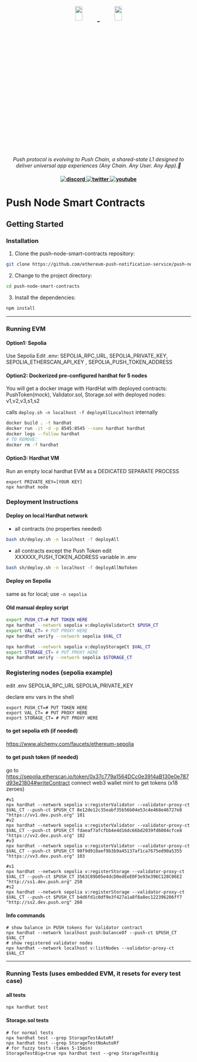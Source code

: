 <h1 align="center">
    <a href="https://push.org/#gh-light-mode-only">
    <img width='20%' height='10%' src="https://res.cloudinary.com/drdjegqln/image/upload/v1686227557/Push-Logo-Standard-Dark_xap7z5.png">
    </a>
    <a href="https://push.org/#gh-dark-mode-only">
    <img width='20%' height='10%' src="https://res.cloudinary.com/drdjegqln/image/upload/v1686227558/Push-Logo-Standard-White_dlvapc.png">
    </a>
</h1>

<p align="center">
  <i align="center">Push protocol is evolving to Push Chain, a shared-state L1 designed to deliver universal app experiences (Any Chain. Any User. Any App).🚀</i>
</p>

<h4 align="center">

  <a href="https://discord.com/invite/pushprotocol">
    <img src="https://img.shields.io/badge/discord-7289da.svg?style=flat-square" alt="discord">
  </a>
  <a href="https://twitter.com/pushprotocol">
    <img src="https://img.shields.io/badge/twitter-18a1d6.svg?style=flat-square" alt="twitter">
  </a>
  <a href="https://www.youtube.com/@pushprotocol">
    <img src="https://img.shields.io/badge/youtube-d95652.svg?style=flat-square&" alt="youtube">
  </a>
</h4>

# Push Node Smart Contracts

## Getting Started

### Installation

1. Clone the push-node-smart-contracts repository:

```sh
git clone https://github.com/ethereum-push-notification-service/push-node-smart-contracts
```

2. Change to the project directory:

```sh
cd push-node-smart-contracts
```

3. Install the dependencies:

```sh
npm install
```

---

### Running EVM

#### Option1: Sepolia

Use Sepolia
Edit .env: SEPOLIA_RPC_URL, SEPOLIA_PRIVATE_KEY, SEPOLIA_ETHERSCAN_API_KEY , SEPOLIA_PUSH_TOKEN_ADDRESS

#### Option2: Dockerized pre-configured hardhat for 5 nodes

You will get a docker image with HardHat
with deployed contracts: PushToken(mock), Validator.sol, Storage.sol
with deployed nodes: v1,v2,v3,s1,s2

calls `deploy.sh -n localhost -f deployAllLocalhost` internally

```bash
docker build . -t hardhat
docker run -it -d -p 8545:8545 --name hardhat hardhat
docker logs --follow hardhat
# TO REMOVE:
docker rm -f hardhat
```

#### Option3: Hardhat VM

Run an empty local hardhat EVM as a DEDICATED SEPARATE PROCESS

```shell
export PRIVATE_KEY=[YOUR KEY]
npx hardhat node
```

### Deployment Instructions

#### Deploy on local Hardhat network

- all contracts (no properties needed)

```bash
bash sh/deploy.sh -n localhost -f deployAll
```

- all contracts except the Push Token
  edit XXXXXX_PUSH_TOKEN_ADDRESS variable in .env

```bash
bash sh/deploy.sh -n localhost -f deployAllNoToken
```

#### Deploy on Sepolia

same as for local; use `-n sepolia`

#### Old manual deploy script

```bash
export PUSH_CT=# PUT TOKEN HERE
npx hardhat --network sepolia v:deployValidatorCt $PUSH_CT
export VAL_CT= # PUT PROXY HERE
npx hardhat verify --network sepolia $VAL_CT

npx hardhat --network sepolia v:deployStorageCt $VAL_CT
export STORAGE_CT= # PUT PROXY HERE
npx hardhat verify --network sepolia $STORAGE_CT
```

### Registering nodes (sepolia example)

edit .env
SEPOLIA_RPC_URL
SEPOLIA_PRIVATE_KEY

declare env vars in the shell

```shell
export PUSH_CT=# PUT TOKEN HERE
export VAL_CT= # PUT PROXY HERE
export STORAGE_CT= # PUT PROXY HERE
```

#### to get sepolia eth (if needed)

https://www.alchemy.com/faucets/ethereum-sepolia

#### to get push token (if needed)

go to https://sepolia.etherscan.io/token/0x37c779a1564DCc0e3914aB130e0e787d93e21804#writeContract
connect web3 wallet
mint to get tokens (x18 zeroes)

```shell
#v1
npx hardhat --network sepolia v:registerValidator --validator-proxy-ct $VAL_CT --push-ct $PUSH_CT 8e12de12c35eabf35b56b04e53c4e468e46727e8 "https://vv1.dev.push.org" 101
#v2
npx hardhat --network sepolia v:registerValidator --validator-proxy-ct $VAL_CT --push-ct $PUSH_CT fdaeaf7afcfbb4e4d16dc66bd2039fd6004cfce8 "https://vv2.dev.push.org" 102
#v3
npx hardhat --network sepolia v:registerValidator --validator-proxy-ct $VAL_CT --push-ct $PUSH_CT 98f9d910aef9b3b9a45137af1ca7675ed90a5355 "https://vv3.dev.push.org" 103

#s1
npx hardhat --network sepolia v:registerStorage --validator-proxy-ct $VAL_CT --push-ct $PUSH_CT 3563C89b05e4dcD0edEeE0F3e93e396C128C06E2 "http://ss1.dev.push.org" 250
#s2
npx hardhat --network sepolia v:registerStorage --validator-proxy-ct $VAL_CT --push-ct $PUSH_CT b4d6fd1c0df9e3f427a1a8f8a8ec122396206ff7 "http://ss2.dev.push.org" 260
```

#### Info commands

```shell
# show balance in PUSH tokens for Validator contract
npx hardhat --network localhost push:balanceOf --push-ct $PUSH_CT $VAL_CT
# show registered validator nodes
npx hardhat --network localhost v:listNodes --validator-proxy-ct $VAL_CT
```

---

### Running Tests (uses embedded EVM, it resets for every test case)

#### all tests

```shell
npx hardhat test
```

#### Storage.sol tests

```shell
# for normal tests
npx hardhat test --grep StorageTestAutoRf
npx hardhat test --grep StorageTestNoAutoRf
# for fuzzy tests (takes 5-15min)
StorageTestBig=true npx hardhat test --grep StorageTestBig
```
